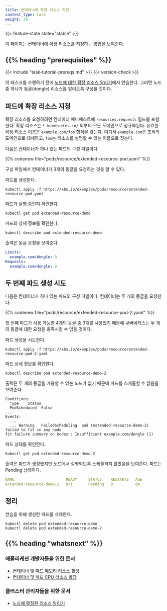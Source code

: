 ```yaml
---
title: 컨테이너에 확장 리소스 지정
content_type: task
weight: 70
---
```


<!-- overview -->

{{< feature-state state="stable" >}}

이 페이지는 컨테이너에 확장 리소스를 지정하는 방법을 보여준다.




## {{% heading "prerequisites" %}}


{{< include "task-tutorial-prereqs.md" >}} {{< version-check >}}

이 태스크를 수행하기 전에
[노드에 대한 확장 리소스 알리기](/ko/docs/tasks/administer-cluster/extended-resource-node/)에서 연습한다.
그러면 노드 중 하나가 동글(dongle) 리소스를 알리도록 구성될 것이다.




<!-- steps -->

## 파드에 확장 리소스 지정

확장 리소스를 요청하려면 컨테이너 매니페스트에 `resources:requests` 필드를 포함한다.
확장 리소스는 `*.kubernetes.io/` 외부의 모든 도메인으로 정규화된다.
유효한 확장 리소스 이름은 `example.com/foo` 형식을 갖는다.
여기서 `example.com`은 조직의 도메인으로 대체하고,
`foo`는 리소스를 설명할 수 있는 이름으로 짓는다.

다음은 컨테이너가 하나 있는 파드의 구성 파일이다.

{{% codenew file="pods/resource/extended-resource-pod.yaml" %}}

구성 파일에서 컨테이너가 3개의 동글을 요청하는 것을 알 수 있다.

파드를 생성한다.

```shell
kubectl apply -f https://k8s.io/examples/pods/resource/extended-resource-pod.yaml
```

파드가 실행 중인지 확인한다.

```shell
kubectl get pod extended-resource-demo
```

파드의 상세 정보를 확인한다.

```shell
kubectl describe pod extended-resource-demo
```

출력은 동글 요청을 보여준다.

```yaml
Limits:
  example.com/dongle: 3
Requests:
  example.com/dongle: 3
```

## 두 번째 파드 생성 시도

다음은 컨테이너가 하나 있는 파드의 구성 파일이다.
컨테이너는 두 개의 동글을 요청한다.

{{% codenew file="pods/resource/extended-resource-pod-2.yaml" %}}

첫 번째 파드가 사용 가능한 4개의 동글 중 3개를 사용했기 때문에
쿠버네티스는 두 개의 동글에 대한 요청을 충족시킬 수 없을 것이다.

파드 생성을 시도한다.

```shell
kubectl apply -f https://k8s.io/examples/pods/resource/extended-resource-pod-2.yaml
```

파드 상세 정보를 확인한다.

```shell
kubectl describe pod extended-resource-demo-2
```

출력은 두 개의 동글을 가용할 수 있는 노드가 없기 때문에
파드를 스케줄할 수 없음을 보여준다.


```
Conditions:
  Type    Status
  PodScheduled  False
...
Events:
  ...
  ... Warning   FailedScheduling  pod (extended-resource-demo-2) failed to fit in any node
fit failure summary on nodes : Insufficient example.com/dongle (1)
```

파드 상태를 확인한다.

```shell
kubectl get pod extended-resource-demo-2
```

출력은 파드가 생성됐지만 노드에서 실행되도록 스케줄되지 않았음을 보여준다.
파드는 Pending 상태이다.

```yaml
NAME                       READY     STATUS    RESTARTS   AGE
extended-resource-demo-2   0/1       Pending   0          6m
```

## 정리

연습을 위해 생성한 파드를 삭제한다.

```shell
kubectl delete pod extended-resource-demo
kubectl delete pod extended-resource-demo-2
```



## {{% heading "whatsnext" %}}


### 애플리케션 개발자들을 위한 문서

* [컨테이너 및 파드 메모리 리소스 할당](/ko/docs/tasks/configure-pod-container/assign-memory-resource/)
* [컨테이너 및 파드 CPU 리소스 할당](/ko/docs/tasks/configure-pod-container/assign-cpu-resource/)

### 클러스터 관리자들을 위한 문서

* [노드에 확장된 리소스 알리기](/ko/docs/tasks/administer-cluster/extended-resource-node/)


